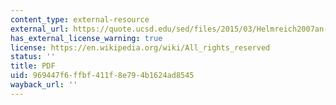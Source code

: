 ```yaml
---
content_type: external-resource
external_url: https://quote.ucsd.edu/sed/files/2015/03/Helmreich2007an-anthropologist-underwater.pdf
has_external_license_warning: true
license: https://en.wikipedia.org/wiki/All_rights_reserved
status: ''
title: PDF
uid: 969447f6-ffbf-411f-8e79-4b1624ad8545
wayback_url: ''
---
```

